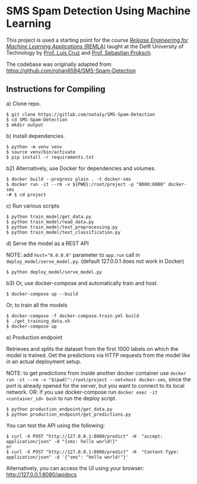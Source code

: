 # SMS Spam Detection Using Machine Learning

This project is used a starting point for the course [*Release Engineering for Machine Learning Applications* (REMLA)] taught at the Delft University of Technology by [Prof. Luís Cruz] and [Prof. Sebastian Proksch].

The codebase was originally adapted from: https://github.com/rohan8594/SMS-Spam-Detection

## Instructions for Compiling

a) Clone repo.

```
$ git clone https://gitlab.com/nata1y/SMS-Spam-Detection
$ cd SMS-Spam-Detection
$ mkdir output
```

b) Install dependencies.

```
$ python -m venv venv
$ source venv/bin/activate
$ pip install -r requirements.txt
```

b2) Alternatively, use Docker for dependencies and volumes.

```
$ docker build --progress plain . -t docker-sms
$ docker run -it --rm -v ${PWD}:/root/project -p "8080:8080" docker-sms
~# $ cd project
```

c) Run various scripts

```
$ python train_model/get_data.py
$ python train_model/read_data.py
$ python train_model/text_preprocessing.py
$ python train_model/text_classification.py
```

d) Serve the model as a REST API

NOTE: add `host="0.0.0.0"` parameter to `app.run` call in `deploy_model/serve_model.py`. (default 127.0.0.1 does not work in Docker)

```
$ python deploy_model/serve_model.py
```

b3) Or, use docker-compose and automatically train and host.

```
$ docker-compose up --build
```

Or, to train all the models

```
$ docker-compose -f docker-compose.train.yml build
$ ./get_training_data.sh
$ docker-compose up
```

e) Production endpoint

Retrieves and splits the dataset from the first 1000 labels on which the model is trained. 
Get the predictions via HTTP requests from the model like in an actual deployment setup.

NOTE: to get predictions from inside another docker container use `docker run -it --rm -v "$(pwd)":/root/project --net=host docker-sms`, since the port is already opened for the server, but you want to connect to its local network.
OR: if you use docker-compose run `docker exec -it <container_id> bash` to run the deploy script.

```
$ python production_endpoint/get_data.py
$ python production_endpoint/get_predictions.py
```

You can test the API using the following:

```
$ curl -X POST "http://127.0.0.1:8080/predict" -H  "accept: application/json" -d "{sms: hello world!}"
or
$ curl -X POST "http://127.0.0.1:8080/predict" -H  "Content-Type: application/json" -d '{"sms": "hello world!"}'
```

Alternatively, you can access the UI using your browser: http://127.0.0.1:8080/apidocs

[*Release Engineering for Machine Learning Applications* (REMLA)]: https://se.ewi.tudelft.nl/remla/ 
[Prof. Luís Cruz]: https://luiscruz.github.io/
[Prof. Sebastian Proksch]: https://proks.ch/
